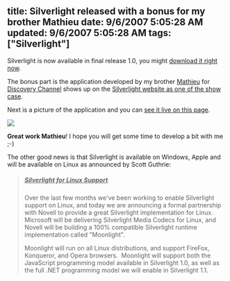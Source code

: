 title: Silverlight released with a bonus for my brother Mathieu
date: 9/6/2007 5:05:28 AM
updated: 9/6/2007 5:05:28 AM
tags: ["Silverlight"]
---
Silverlight is now available in final release 1.0, you might [download it right now](http://go.microsoft.com/fwlink/?LinkID=89016&clcid=0x409).

The bonus part is the application developed by my brother [Mathieu](http://www.techheadbrothers.com/Auteurs.aspx?Id=337eb7bf-2bba-417c-be9d-20488ba6732a) for [Discovery Channel](http://weblogs.asp.net/lkempe/archive/2007/06/28/discovery-channel-switches-to-silverlight-in-a-flash-news-software-zdnet-australia.aspx) shows up on the [Silverlight website as one of the show case](http://www.microsoft.com/silverlight/downloads.aspx#0_0).

Next is a picture of the application and you can [see it live on this page](http://www.discoverychannelasia.com/nevermissdiscovery/).

![](http://www.techheadbrothers.com/images/blog/math_silverlight.jpg) 

**Great work Mathieu**! I hope you will get some time to develop a bit with me ;-)

The other good news is that Silverlight is available on Windows, Apple and will be available on Linux as announced by Scott Guthrie:

> ##### <u>Silverlight for Linux Support</u>
> 
> Over the last few months we've been working to enable Silverlight support on Linux, and today we are announcing a formal partnership with Novell to provide a great Silverlight implementation for Linux.  Microsoft will be delivering Silverlight Media Codecs for Linux, and Novell will be building a 100% compatible Silverlight runtime implementation called "Moonlight".
> 
> Moonlight will run on all Linux distributions, and support FireFox, Konqueror, and Opera browsers.  Moonlight will support both the JavaScript programming model available in Silverlight 1.0, as well as the full .NET programming model we will enable in Silverlight 1.1. 
